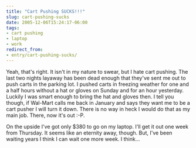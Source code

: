 ```yaml
---
title: "Cart Pushing SUCKS!!!"
slug: cart-pushing-sucks
date: 2005-12-06T15:24:17-06:00
tags:
- cart pushing
- laptop
- work
redirect_from:
- entry/cart-pushing-sucks/
---
```

Yeah, that's right. It isn't in my nature to swear, but I hate cart pushing. The last two nights layaway has been dead enough that they've sent me out to push carts in the parking lot. I pushed carts in freezing weather for one and a half hours without a hat or gloves on Sunday and for an hour yesterday. Luckily I was smart enough to bring the hat and gloves then. I tell you though, if Wal-Mart calls me back in January and says they want me to be a cart pusher I will turn it down. There is no way in heck I would do that as my main job. There, now it's out :-P.

On the upside I've got only $380 to go on my laptop. I'll get it out one week from Thursday. It seems like an eternity away, though. But, I've been waiting years I think I can wait one more week. I think...
